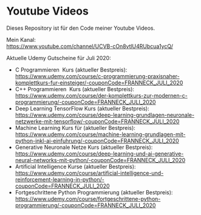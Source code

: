 # Youtube Videos

Dieses Repository ist für den Code meiner Youtube Videos.

Mein Kanal:  
https://www.youtube.com/channel/UCVB-cOn8vtlU4RUbcua1ycQ/

Aktuelle Udemy Gutscheine für Juli 2020:

- C Programmieren  Kurs (aktueller Bestpreis): https://www.udemy.com/course/c-programmierung-praxisnaher-komplettkurs-fur-einsteiger/-couponCode=FRANNECK_JULI_2020
- C++ Programmieren  Kurs (aktueller Bestpreis): https://www.udemy.com/course/der-komplettkurs-zur-modernen-c-programmierung/-couponCode=FRANNECK_JULI_2020
- Deep Learning TensorFlow Kurs (aktueller Bestpreis): https://www.udemy.com/course/deep-learning-grundlagen-neuronale-netzwerke-mit-tensorflow/-couponCode=FRANNECK_JULI_2020
- Machine Learning Kurs für (aktueller Bestpreis): https://www.udemy.com/course/machine-learning-grundlagen-mit-python-inkl-ai-einfuhrung/-couponCode=FRANNECK_JULI_2020
- Generative Neuronale Netze Kurs (aktueller Bestpreis): https://www.udemy.com/course/deep-learning-und-ai-generative-neural-networks-mit-python/-couponCode=FRANNECK_JULI_2020
- Artificial Intelligence Kurse (aktueller Bestpreis): https://www.udemy.com/course/artificial-intelligence-und-reinforcement-learning-in-python/-couponCode=FRANNECK_JULI_2020
- Fortgeschrittene Python Programmierung (aktueller Bestpreis): https://www.udemy.com/course/fortgeschrittene-python-programmierung/-couponCode=FRANNECK_JULI_2020
